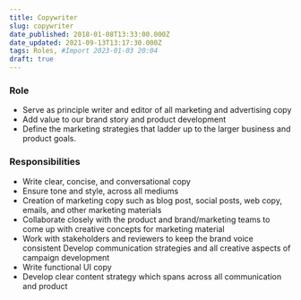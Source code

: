 ```yaml
---
title: Copywriter
slug: copywriter
date_published: 2018-01-08T13:33:00.000Z
date_updated: 2021-09-13T13:17:30.000Z
tags: Roles, #Import 2023-01-03 20:04
draft: true
---
```


### Role

- Serve as principle writer and editor of all marketing and advertising copy
- Add value to our brand story and product development
- Define the marketing strategies that ladder up to the larger business and product goals.

### Responsibilities

- Write clear, concise, and conversational copy
- Ensure tone and style, across all mediums
- Creation of marketing copy such as blog post, social posts, web copy, emails, and other marketing materials
- Collaborate closely with the product and brand/marketing teams to come up with creative concepts for marketing material
- Work with stakeholders and reviewers to keep the brand voice consistent
Develop communication strategies and all creative aspects of campaign development
- Write functional UI copy
- Develop clear content strategy which spans across all communication and product
